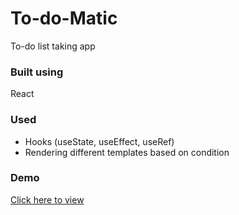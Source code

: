 # To-do-Matic
To-do list taking app
### Built using
React 
### Used  
* Hooks (useState, useEffect, useRef)
* Rendering different templates based on condition
### Demo
[Click here to view](https://akshaya-vc.github.io/To-do-Matic/)
